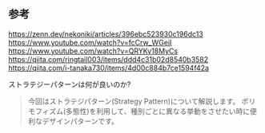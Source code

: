 ## 参考
https://zenn.dev/nekoniki/articles/396ebc523930c196dc13
https://www.youtube.com/watch?v=fcCrw_WGeiI
https://www.youtube.com/watch?v=QRYKy18MyCs
https://qiita.com/ringtail003/items/ddd4c31b02d8540b3582
https://qiita.com/i-tanaka730/items/4d00c884b7ce1594f42a

ストラテジーパターンは何が良いのか?

> 今回はストラテジパターン(Strategy Pattern)について解説します。
ポリモフィズム(多態性)を利用して、種別ごとに異なる挙動をさせたい時に便利なデザインパターンです。
